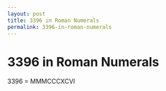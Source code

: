 ```yaml
---
layout: post
title: 3396 in Roman Numerals
permalink: 3396-in-roman-numerals
---
```


# 3396 in Roman Numerals

3396 = MMMCCCXCVI
